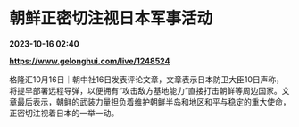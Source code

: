 # 朝鲜正密切注视日本军事活动

**2023-10-16 02:40**

**https://www.gelonghui.com/live/1248524**

格隆汇10月16日｜朝中社16日发表评论文章，文章表示日本防卫大臣10日声称，将提早部署远程导弹，以便拥有“攻击敌方基地能力”直接打击朝鲜等周边国家。文章最后表示，朝鲜的武装力量担负着维护朝鲜半岛和地区和平与稳定的重大使命，正密切注视着日本的一举一动。